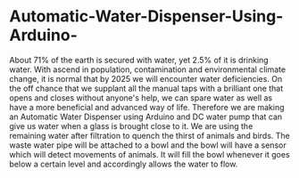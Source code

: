 # Automatic-Water-Dispenser-Using-Arduino-
About 71% of the earth is secured with water, yet 2.5% of it is drinking water. With ascend in population, contamination and environmental climate change, it is normal that by 2025 we will encounter water deficiencies. On the off chance that we supplant all the manual taps with a brilliant one that opens and closes without anyone's help, we can spare water as well as have a more beneficial and advanced way of life. Therefore we are making an Automatic Water Dispenser using Arduino and DC water pump that can give us water when a glass is brought close to it. We are using the remaining water after filtration to quench the thirst of animals and birds. The waste water pipe will be attached to a bowl and the bowl will have a sensor which will detect movements of animals. It will fill the bowl whenever it goes below a certain level and accordingly allows the water to flow.
